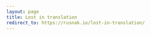 ```yaml
---
layout: page
title: Lost in translation
redirect_to: https://rusnak.io/lost-in-translation/
---
```

